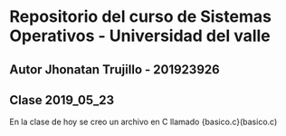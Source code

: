 # Repositorio del curso de Sistemas Operativos - Universidad del valle
## Autor Jhonatan Trujillo - 201923926

## Clase 2019_05_23

En la clase de hoy se creo un archivo en C llamado {basico.c}(basico.c)


